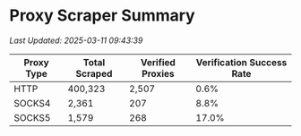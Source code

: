 # Proxy Scraper Summary

_Last Updated: 2025-03-11 09:43:39_

| Proxy Type | Total Scraped | Verified Proxies | Verification Success Rate |
|------------|--------------|------------------|--------------------------|
| HTTP | 400,323 | 2,507 | 0.6% |
| SOCKS4 | 2,361 | 207 | 8.8% |
| SOCKS5 | 1,579 | 268 | 17.0% |
